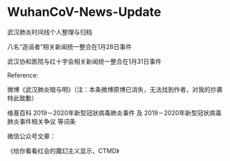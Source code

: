 # WuhanCoV-News-Update

武汉肺炎时间线个人整理与归档

八名“造谣者”相关新闻统一整合在1月28日事件

武汉协和医院与红十字会相关新闻统一整合在1月31日事件

Reference:

微博《武汉肺炎暗与明》（注：本条微博原博已消失，无法找到作者，对我的抄袭特此致歉）

维基百科 2019－2020年新型冠狀病毒肺炎事件 及 2019－2020年新型冠状病毒肺炎事件相关争议 等词条

微信公众号文章：

《给你看看红会的魔幻主义显示，CTMD》
